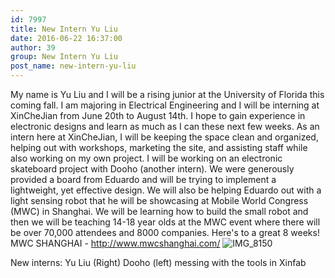 ```yaml
---
id: 7997
title: New Intern Yu Liu
date: 2016-06-22 16:37:00
author: 39
group: New Intern Yu Liu
post_name: new-intern-yu-liu
---
```


My name is Yu Liu and I will be a rising junior at the University of Florida this coming fall. I am majoring in Electrical Engineering and I will be interning at XinCheJian from June 20th to August 14th. I hope to gain experience in electronic designs and learn as much as I can these next few weeks. As an intern here at XinCheJian, I will be keeping the space clean and organized, helping out with workshops, marketing the site, and assisting staff while also working on my own project. I will be working on an electronic skateboard project with Dooho (another intern). We were generously provided a board from Eduardo and will be trying to implement a lightweight, yet effective design. We will also be helping Eduardo out with a light sensing robot that he will be showcasing at Mobile World Congress (MWC) in Shanghai. We will be learning how to build the small robot and then we will be teaching 14-18 year olds at the MWC event where there will be over 70,000 attendees and 8000 companies. Here's to a great 8 weeks! MWC SHANGHAI - <http://www.mwcshanghai.com/> ![IMG_8150](http://139.162.84.35/wp-content/uploads/2016/06/IMG_8150.jpg) 

New interns: Yu Liu (Right) Dooho (left) messing with the tools in Xinfab
